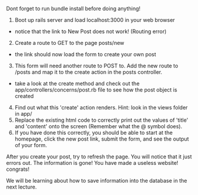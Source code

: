 Dont forget to run bundle install before doing anything!

1. Boot up rails server and load localhost:3000 in your web browser
 - notice that the link to New Post does not work! (Routing error)
2. Create a route to GET to the page posts/new
 - the link should now load the form to create your own post
3. This form will need another route to POST to. Add the new route to /posts and map it to the create action in the posts controller.
 - take a look at the create method and check out the app/controllers/concerns/post.rb file to see how the post object is created
4. Find out what this 'create' action renders. Hint: look in the views folder in app/
5. Replace the existing html code to correctly print out the values of 'title' and 'content' onto the screen (Remember what the @ symbol does).
6. If you have done this correctly, you should be able to start at the homepage, click the new post link, submit the form, and see the output of your form.

After you create your post, try to refresh the page. You will notice that it just errors out. The information is gone! You have made a useless website! congrats!

We will be learning about how to save information into the database in the next lecture.

